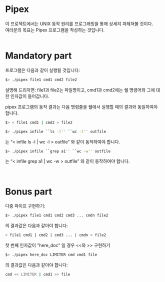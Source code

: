 # Pipex

이 프로젝트에서는 UNIX 동작 원리를 프로그래밍을 통해 상세히 파헤쳐볼 것이다.
<br>
여러분의 목표는 Pipex 프로그램을 작성하는 것입니다.
<br><br>

# Mandatory part

프로그램은 다음과 같이 실행될 것입니다:

```sh
$> ./pipex file1 cmd1 cmd2 file2
```

설명해 드리자면: file1과 file2는 파일명이고, cmd1과 cmd2에는 쉘 명령어와 그에 대한 인자값이 들어갑니다.

pipex 프로그램의 동작 결과는 다음 명령줄을 쉘에서 실행할 때의 결과와 동일하여야 합니다.

```sh
$> < file1 cmd1 | cmd2 > file2
```

```sh
$> ./pipex infile ``ls -l'' ``wc -l'' outfile
```

는 “< infile ls -l | wc -l > outfile” 와 같이 동작하여야 합니다.

```sh
$> ./pipex infile ``grep a1'' ``wc -w'' outfile
```

는 “< infile grep a1 | wc -w > outfile” 와 같이 동작하여야 합니다.

<br>

# Bonus part

  다중 파이프 구현하기:

```sh
$> ./pipex file1 cmd1 cmd2 cmd3 ... cmdn file2
```

  의 결과값은 다음과 같아야 합니다:

```sh
< file1 cmd1 | cmd2 | cmd3 ... | cmdn > file2
```

  첫 번째 인자값이 "here_doc" 일 경우 <<와 >> 구현하기

```sh
$> ./pipex here_doc LIMITER cmd cmd1 file
```

  의 결과값은 다음과 같아야 합니다:

```sh
cmd << LIMITER | cmd1 >> file
```
